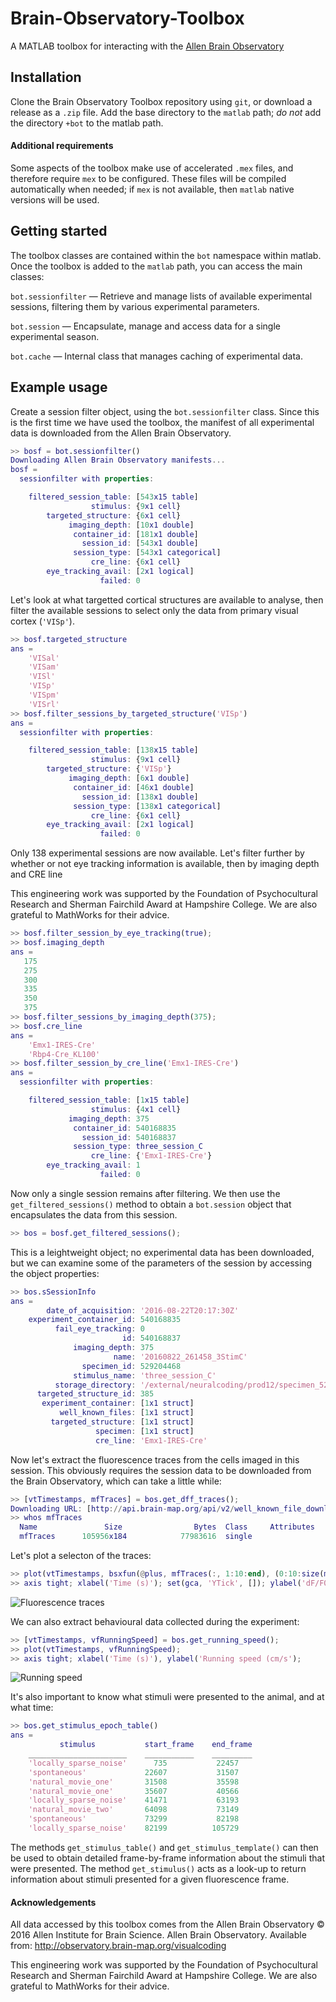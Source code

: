 # Brain-Observatory-Toolbox
A MATLAB toolbox for interacting with the [Allen Brain Observatory](http://observatory.brain-map.org/visualcoding)

## Installation

Clone the Brain Observatory Toolbox repository using `git`, or download a release as a `.zip` file. Add the base directory to the `matlab` path; *do not* add the directory `+bot` to the matlab path.

#### Additional requirements

Some aspects of the toolbox make use of accelerated `.mex` files, and therefore require `mex` to be configured. These files will be compiled automatically when needed; if `mex` is not available, then `matlab` native versions will be used.

## Getting started

The toolbox classes are contained within the `bot` namespace within matlab. Once the toolbox is added to the `matlab` path, you can access the main classes:

`bot.sessionfilter` — Retrieve and manage lists of available experimental sessions, filtering them by various experimental parameters.

`bot.session` — Encapsulate, manage and access data for a single experimental season.

`bot.cache` — Internal class that manages caching of experimental data.

## Example usage

Create a session filter object, using the `bot.sessionfilter` class. Since this is the first time we have used the toolbox, the manifest of all experimental data is downloaded from the Allen Brain Observatory.

````matlab
>> bosf = bot.sessionfilter()
Downloading Allen Brain Observatory manifests...
bosf = 
  sessionfilter with properties:

    filtered_session_table: [543x15 table]
                  stimulus: {9x1 cell}
        targeted_structure: {6x1 cell}
             imaging_depth: [10x1 double]
              container_id: [181x1 double]
                session_id: [543x1 double]
              session_type: [543x1 categorical]
                  cre_line: {6x1 cell}
        eye_tracking_avail: [2x1 logical]
                    failed: 0
````

Let's look at what targetted cortical structures are available to analyse, then filter the available sessions to select only the data from primary visual cortex (`'VISp'`).

````matlab
>> bosf.targeted_structure
ans = 
    'VISal'
    'VISam'
    'VISl'
    'VISp'
    'VISpm'
    'VISrl'
>> bosf.filter_sessions_by_targeted_structure('VISp')
ans = 
  sessionfilter with properties:

    filtered_session_table: [138x15 table]
                  stimulus: {9x1 cell}
        targeted_structure: {'VISp'}
             imaging_depth: [6x1 double]
              container_id: [46x1 double]
                session_id: [138x1 double]
              session_type: [138x1 categorical]
                  cre_line: {6x1 cell}
        eye_tracking_avail: [2x1 logical]
                    failed: 0
````

Only 138 experimental sessions are now available. Let's filter further by whether or not eye tracking information is available, then by imaging depth and CRE line

This engineering work was supported by the Foundation of Psychocultural Research and Sherman Fairchild Award at Hampshire College. We are also grateful to MathWorks for their advice. 

````matlab
>> bosf.filter_session_by_eye_tracking(true);
>> bosf.imaging_depth
ans =
   175
   275
   300
   335
   350
   375
>> bosf.filter_sessions_by_imaging_depth(375);
>> bosf.cre_line
ans = 
    'Emx1-IRES-Cre'
    'Rbp4-Cre_KL100'
>> bosf.filter_session_by_cre_line('Emx1-IRES-Cre')
ans = 
  sessionfilter with properties:

    filtered_session_table: [1x15 table]
                  stimulus: {4x1 cell}
             imaging_depth: 375
              container_id: 540168835
                session_id: 540168837
              session_type: three_session_C
                  cre_line: {'Emx1-IRES-Cre'}
        eye_tracking_avail: 1
                    failed: 0
````

Now only a single session remains after filtering. We then use the `get_filtered_sessions()` method to obtain a `bot.session` object that encapsulates the data from this session.

````matlab
>> bos = bosf.get_filtered_sessions();
````

This is a leightweight object; no experimental data has been downloaded, but we can examine some of the parameters of the session by accessing the object properties:

````matlab
>> bos.sSessionInfo
ans = 
        date_of_acquisition: '2016-08-22T20:17:30Z'
    experiment_container_id: 540168835
          fail_eye_tracking: 0
                         id: 540168837
              imaging_depth: 375
                       name: '20160822_261458_3StimC'
                specimen_id: 529204468
              stimulus_name: 'three_session_C'
          storage_directory: '/external/neuralcoding/prod12/specimen_529204468/ophys_experiment_540168837/'
      targeted_structure_id: 385
       experiment_container: [1x1 struct]
           well_known_files: [1x1 struct]
         targeted_structure: [1x1 struct]
                   specimen: [1x1 struct]
                   cre_line: 'Emx1-IRES-Cre'
````

Now let's extract the fluorescence traces from the cells imaged in this session. This obviously requires the session data to be downloaded from the Brain Observatory, which can take a little while:

````matlab
>> [vtTimestamps, mfTraces] = bos.get_dff_traces();
Downloading URL: [http://api.brain-map.org/api/v2/well_known_file_download/540653508]...
>> whos mfTraces
  Name               Size                Bytes  Class     Attributes
  mfTraces      105956x184            77983616  single   
````

Let's plot a selecton of the traces:

````matlab
>> plot(vtTimestamps, bsxfun(@plus, mfTraces(:, 1:10:end), (0:10:size(mfTraces, 2))/3))
>> axis tight; xlabel('Time (s)'); set(gca, 'YTick', []); ylabel('dF/F0')
````

![Fluorescence traces](traces.png)

We can also extract behavioural data collected during the experiment:

````matlab
>> [vtTimestamps, vfRunningSpeed] = bos.get_running_speed();
>> plot(vtTimestamps, vfRunningSpeed);
>> axis tight; xlabel('Time (s)'), ylabel('Running speed (cm/s');
````
![Running speed](running.png)

It's also important to know what stimuli were presented to the animal, and at what time:

````matlab
>> bos.get_stimulus_epoch_table()
ans = 
           stimulus           start_frame    end_frame
    ______________________    ___________    _________
    'locally_sparse_noise'      735           22457   
    'spontaneous'             22607           31507   
    'natural_movie_one'       31508           35598   
    'natural_movie_one'       35607           40566   
    'locally_sparse_noise'    41471           63193   
    'natural_movie_two'       64098           73149   
    'spontaneous'             73299           82198   
    'locally_sparse_noise'    82199          105729   
````

The methods `get_stimulus_table()` and `get_stimulus_template()` can then be used to obtain detailed frame-by-frame information about the stimuli that were presented. The method `get_stimulus()` acts as a look-up to return information about stimuli presented for a given fluorescence frame.

#### Acknowledgements

All data accessed by this toolbox comes from the Allen Brain Observatory © 2016 Allen Institute for Brain Science. Allen Brain Observatory. Available from: http://observatory.brain-map.org/visualcoding

This engineering work was supported by the Foundation of Psychocultural Research and Sherman Fairchild Award at Hampshire College. We are also grateful to MathWorks for their advice. 
